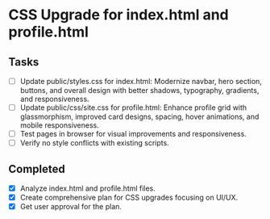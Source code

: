 # CSS Upgrade for index.html and profile.html

## Tasks
- [ ] Update public/styles.css for index.html: Modernize navbar, hero section, buttons, and overall design with better shadows, typography, gradients, and responsiveness.
- [ ] Update public/css/site.css for profile.html: Enhance profile grid with glassmorphism, improved card designs, spacing, hover animations, and mobile responsiveness.
- [ ] Test pages in browser for visual improvements and responsiveness.
- [ ] Verify no style conflicts with existing scripts.

## Completed
- [x] Analyze index.html and profile.html files.
- [x] Create comprehensive plan for CSS upgrades focusing on UI/UX.
- [x] Get user approval for the plan.
